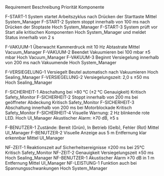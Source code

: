 Requirement	        Beschreibung	                                                    Priorität	  	    Komponente

F-START-1	          System startet Arbeitszyklus nach Drücken der Starttaste 	        Mittel 		        System_Manager
F-START-2	          System stoppt innerhalb von 100 ms nach Drücken der Stoptaste 	  Hoch	        	  System_Manager
F-START-3	          System prüft vor Start alle kritischen Komponenten                Hoch	         	  System_Manager
                    und meldet Status innerhalb von 2 s	

F-VAKUUM-1	        Überwacht Kammerdruck mit 10 Hz Abtastrate 	                      Mittel	          Vacuum_Manager
F-VAKUUM-2	        Beendet Vakuumieren bei 100 mbar ±5 mbar 	                        Hoch	        	  Vacuum_Manager
F-VAKUUM-3	        Beginnt Versiegelung innerhalb von 200 ms nach Vakuumende	        Hoch	            System_Manager

F-VERSIEGELUNG-1	  Versiegelt Beutel automatisch nach Vakuumieren 	                  Hoch	         	  Sealing_Manager
F-VERSIEGELUNG-2	  Versiegelungszeit: 2,0 s ±50 ms	                                  Hoch	        	  Sealing_Manager

F-SICHERHEIT-1	    Abschaltung bei >80 °C (±2 °C Genauigkeit)	                      Kritisch 	    	  Safety_Monitor
F-SICHERHEIT-2	    Stoppt innerhalb von 200 ms bei geöffneter Abdeckung 	            Kritisch	    	  Safety_Monitor
F-SICHERHEIT-3	    Abschaltung innerhalb von 200 ms bei Motorblockade	              Kritisch 	    	  Safety_Monitor
F-SICHERHEIT-4	    Visuelle Warnung: 2 Hz blinkende rote LED.                        Hoch 	        	  UI_Manager
                    Akustischer Alarm: ≥70 dB, ≥5 s	

F-BENUTZER-1	      Zustände: Bereit (Grün), In Betrieb (Gelb), Fehler (Rot)         	Mittel 	      	  UI_Manager
F-BENUTZER-2	      Visuelle Anzeige aus 5 m Entfernung klar erkennbar 	              Mittel	          UI_Manager

NF-ZEIT-1	          Reaktionszeit auf Sicherheitsereignisse ≤200 ms bei 25°C 	        Kritisch	        Safety_Monitor
NF-ZEIT-2	          Genauigkeit Versiegelungszeit ±50 ms 	                            Hoch	        	  Sealing_Manager
NF-BENUTZER-1	      Akustischer Alarm ≥70 dB in 1 m Entfernung 	                      Mittel	        	UI_Manager
NF-LEISTUNG-1	      Funktion auch bei Spannungsschwankungen	                          Hoch	            System_Manager
